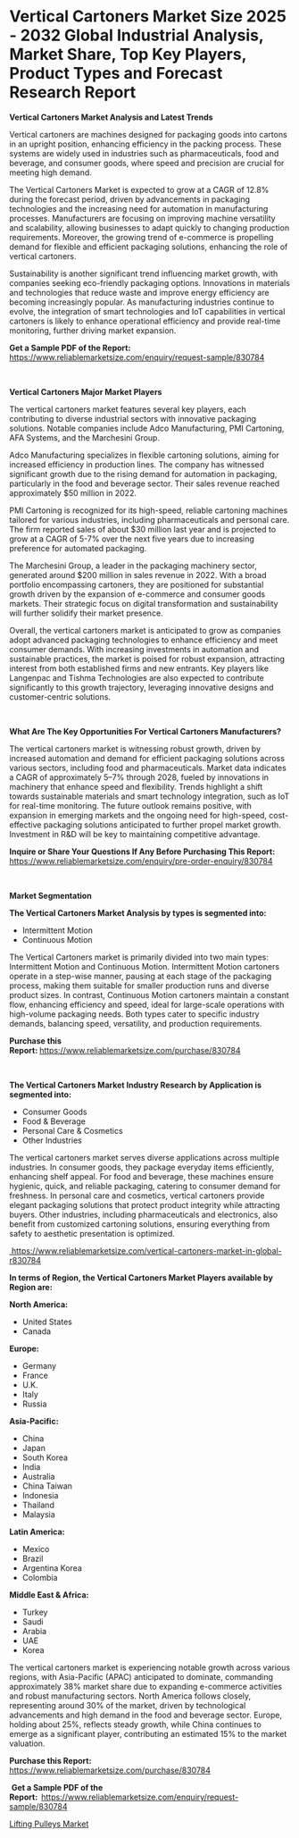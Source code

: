 <p><h1>Vertical Cartoners Market Size 2025 - 2032 Global Industrial Analysis, Market Share, Top Key Players, Product Types and Forecast Research Report</h1></p><p><strong>Vertical Cartoners Market Analysis and Latest Trends</strong></p>
<p><p>Vertical cartoners are machines designed for packaging goods into cartons in an upright position, enhancing efficiency in the packing process. These systems are widely used in industries such as pharmaceuticals, food and beverage, and consumer goods, where speed and precision are crucial for meeting high demand.</p><p>The Vertical Cartoners Market is expected to grow at a CAGR of 12.8% during the forecast period, driven by advancements in packaging technologies and the increasing need for automation in manufacturing processes. Manufacturers are focusing on improving machine versatility and scalability, allowing businesses to adapt quickly to changing production requirements. Moreover, the growing trend of e-commerce is propelling demand for flexible and efficient packaging solutions, enhancing the role of vertical cartoners.</p><p>Sustainability is another significant trend influencing market growth, with companies seeking eco-friendly packaging options. Innovations in materials and technologies that reduce waste and improve energy efficiency are becoming increasingly popular. As manufacturing industries continue to evolve, the integration of smart technologies and IoT capabilities in vertical cartoners is likely to enhance operational efficiency and provide real-time monitoring, further driving market expansion.</p></p>
<p><strong>Get a Sample PDF of the Report:&nbsp;</strong> <a href="https://www.reliablemarketsize.com/enquiry/request-sample/830784?utm_campaign=2213&utm_medium=2&utm_source=Github&utm_content=ia&utm_term=18022025&utm_id=vertical-cartoners">https://www.reliablemarketsize.com/enquiry/request-sample/830784</a></p>
<p>&nbsp;</p>
<p><strong>Vertical Cartoners Major Market Players</strong></p>
<p><p>The vertical cartoners market features several key players, each contributing to diverse industrial sectors with innovative packaging solutions. Notable companies include Adco Manufacturing, PMI Cartoning, AFA Systems, and the Marchesini Group.</p><p>Adco Manufacturing specializes in flexible cartoning solutions, aiming for increased efficiency in production lines. The company has witnessed significant growth due to the rising demand for automation in packaging, particularly in the food and beverage sector. Their sales revenue reached approximately $50 million in 2022.</p><p>PMI Cartoning is recognized for its high-speed, reliable cartoning machines tailored for various industries, including pharmaceuticals and personal care. The firm reported sales of about $30 million last year and is projected to grow at a CAGR of 5-7% over the next five years due to increasing preference for automated packaging.</p><p>The Marchesini Group, a leader in the packaging machinery sector, generated around $200 million in sales revenue in 2022. With a broad portfolio encompassing cartoners, they are positioned for substantial growth driven by the expansion of e-commerce and consumer goods markets. Their strategic focus on digital transformation and sustainability will further solidify their market presence.</p><p>Overall, the vertical cartoners market is anticipated to grow as companies adopt advanced packaging technologies to enhance efficiency and meet consumer demands. With increasing investments in automation and sustainable practices, the market is poised for robust expansion, attracting interest from both established firms and new entrants. Key players like Langenpac and Tishma Technologies are also expected to contribute significantly to this growth trajectory, leveraging innovative designs and customer-centric solutions.</p></p>
<p>&nbsp;</p>
<p><strong>What Are The Key Opportunities For Vertical Cartoners Manufacturers?</strong></p>
<p><p>The vertical cartoners market is witnessing robust growth, driven by increased automation and demand for efficient packaging solutions across various sectors, including food and pharmaceuticals. Market data indicates a CAGR of approximately 5–7% through 2028, fueled by innovations in machinery that enhance speed and flexibility. Trends highlight a shift towards sustainable materials and smart technology integration, such as IoT for real-time monitoring. The future outlook remains positive, with expansion in emerging markets and the ongoing need for high-speed, cost-effective packaging solutions anticipated to further propel market growth. Investment in R&D will be key to maintaining competitive advantage.</p></p>
<p><strong>Inquire or Share Your Questions If Any Before Purchasing This Report:</strong> <a href="https://www.reliablemarketsize.com/enquiry/pre-order-enquiry/830784?utm_campaign=2213&utm_medium=2&utm_source=Github&utm_content=ia&utm_term=18022025&utm_id=vertical-cartoners">https://www.reliablemarketsize.com/enquiry/pre-order-enquiry/830784</a></p>
<p>&nbsp;</p>
<p><strong>Market Segmentation</strong></p>
<p><strong>The Vertical Cartoners Market Analysis by types is segmented into:</strong></p>
<p><ul><li>Intermittent Motion</li><li>Continuous Motion</li></ul></p>
<p><p>The Vertical Cartoners market is primarily divided into two main types: Intermittent Motion and Continuous Motion. Intermittent Motion cartoners operate in a step-wise manner, pausing at each stage of the packaging process, making them suitable for smaller production runs and diverse product sizes. In contrast, Continuous Motion cartoners maintain a constant flow, enhancing efficiency and speed, ideal for large-scale operations with high-volume packaging needs. Both types cater to specific industry demands, balancing speed, versatility, and production requirements.</p></p>
<p><strong>Purchase this Report:&nbsp;</strong><a href="https://www.reliablemarketsize.com/purchase/830784?utm_campaign=2213&utm_medium=2&utm_source=Github&utm_content=ia&utm_term=18022025&utm_id=vertical-cartoners">https://www.reliablemarketsize.com/purchase/830784</a></p>
<p>&nbsp;</p>
<p><strong>The Vertical Cartoners Market Industry Research by Application is segmented into:</strong></p>
<p><ul><li>Consumer Goods</li><li>Food & Beverage</li><li>Personal Care & Cosmetics</li><li>Other Industries</li></ul></p>
<p><p>The vertical cartoners market serves diverse applications across multiple industries. In consumer goods, they package everyday items efficiently, enhancing shelf appeal. For food and beverage, these machines ensure hygienic, quick, and reliable packaging, catering to consumer demand for freshness. In personal care and cosmetics, vertical cartoners provide elegant packaging solutions that protect product integrity while attracting buyers. Other industries, including pharmaceuticals and electronics, also benefit from customized cartoning solutions, ensuring everything from safety to aesthetic presentation is optimized.</p></p>
<p><a href="https://www.reliablemarketsize.com/vertical-cartoners-market-in-global-r830784?utm_campaign=2213&utm_medium=2&utm_source=Github&utm_content=ia&utm_term=18022025&utm_id=vertical-cartoners">&nbsp;https://www.reliablemarketsize.com/vertical-cartoners-market-in-global-r830784</a></p>
<p><strong>In terms of Region, the Vertical Cartoners Market Players available by Region are:</strong></p>
<p>
    <p> <strong> North America: </strong>
        <ul>
            <li>United States</li>
            <li>Canada</li>
        </ul>
        </p> 
    <p> <strong> Europe: </strong>
        <ul>
            <li>Germany</li>
            <li>France</li>
            <li>U.K.</li>
            <li>Italy</li>
            <li>Russia</li>
        </ul>
        </p> 
    <p> <strong> Asia-Pacific: </strong>
        <ul>
            <li>China</li>
            <li>Japan</li>
            <li>South Korea</li>
            <li>India</li>
            <li>Australia</li>
            <li>China Taiwan</li>
            <li>Indonesia</li>
            <li>Thailand</li>
            <li>Malaysia</li>
        </ul>
        </p> 
    <p> <strong> Latin America: </strong>
        <ul>
            <li>Mexico</li>
            <li>Brazil</li>
            <li>Argentina Korea</li>
            <li>Colombia</li>
        </ul>
        </p> 
    <p> <strong> Middle East & Africa: </strong>
        <ul>
            <li>Turkey</li>
            <li>Saudi</li>
            <li>Arabia</li>
            <li>UAE</li>
            <li>Korea</li>
        </ul>
    </p>
    </p>
<p><p>The vertical cartoners market is experiencing notable growth across various regions, with Asia-Pacific (APAC) anticipated to dominate, commanding approximately 38% market share due to expanding e-commerce activities and robust manufacturing sectors. North America follows closely, representing around 30% of the market, driven by technological advancements and high demand in the food and beverage sector. Europe, holding about 25%, reflects steady growth, while China continues to emerge as a significant player, contributing an estimated 15% to the market valuation.</p></p>
<p><strong>Purchase this Report: </strong><a href="https://www.reliablemarketsize.com/purchase/830784?utm_campaign=2213&utm_medium=2&utm_source=Github&utm_content=ia&utm_term=18022025&utm_id=vertical-cartoners">https://www.reliablemarketsize.com/purchase/830784</a></p>
<p>&nbsp;<strong>Get a Sample PDF of the Report:&nbsp;&nbsp;</strong><a href="https://www.reliablemarketsize.com/enquiry/request-sample/830784?utm_campaign=2213&utm_medium=2&utm_source=Github&utm_content=ia&utm_term=18022025&utm_id=vertical-cartoners">https://www.reliablemarketsize.com/enquiry/request-sample/830784</a></p>
<p><strong></strong></p>
<p><p><a href="https://github.com/NargisHussain432/Market-Research-Report-List-1/blob/main/lifting-pulleys-market.md?utm_campaign=2213&utm_medium=2&utm_source=Github&utm_content=ia&utm_term=18022025&utm_id=vertical-cartoners">Lifting Pulleys Market</a></p></p>